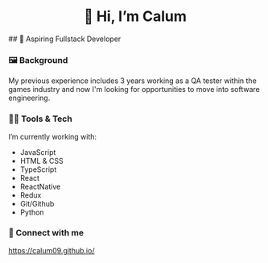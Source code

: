 <h1 style="text-align: center";> 👋 Hi, I’m Calum </h1>
## 🌱 Aspiring Fullstack Developer

### 🖼 Background
My previous experience includes 3 years working as a QA tester within the games industry and now I'm looking for opportunities to move into software engineering.

### 🧑‍💻 Tools & Tech
I’m currently working with: 
- JavaScript
- HTML & CSS 
- TypeScript
- React
- ReactNative
- Redux 
- Git/Github 
- Python 

### 🔗 Connect with me

https://calum09.github.io/

<!---
Calum09/Calum09 is a ✨ special ✨ repository because its `README.md` (this file) appears on your GitHub profile.
You can click the Preview link to take a look at your changes.
--->
